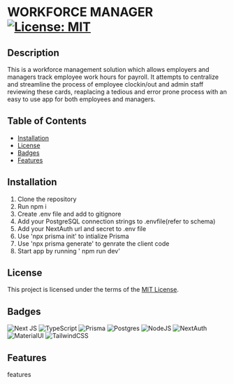 
# WORKFORCE MANAGER	[![License: MIT](https://img.shields.io/badge/License-MIT-yellow.svg)](https://choosealicense.com/licenses/mit/)

## Description

This is a workforce management solution which allows employers and managers track employee work hours for payroll. It attempts to centralize and streamline the process of employee clockin/out and admin staff reviewing these cards, reaplacing a tedious and error prone process with an easy to use app for both employees and managers.

## Table of Contents

- [Installation](#installation)
- [License](#license)
- [Badges](#badges)
- [Features](#features)

## Installation

1. Clone the repository
2. Run npm i
3. Create .env file and add to gitignore
4. Add your PostgreSQL connection strings to .envfile(refer to schema)
5. Add your NextAuth url and secret to .env file
6. Use 'npx prisma init' to intialize Prisma
7. Use 'npx prisma generate' to genrate the client code
8. Start app by running ' npm run dev' 


## License

This project is licensed under the terms of the [MIT License](https://choosealicense.com/licenses/mit/).

## Badges

![Next JS](https://img.shields.io/badge/Next-black?style=for-the-badge&logo=next.js&logoColor=white) ![TypeScript](https://img.shields.io/badge/typescript-%23007ACC.svg?style=for-the-badge&logo=typescript&logoColor=white) ![Prisma](https://img.shields.io/badge/Prisma-3982CE?style=for-the-badge&logo=Prisma&logoColor=white) ![Postgres](https://img.shields.io/badge/postgres-%23316192.svg?style=for-the-badge&logo=postgresql&logoColor=white) ![NodeJS](https://img.shields.io/badge/node.js-6DA55F?style=for-the-badge&logo=node.js&logoColor=white) ![NextAuth](https://img.shields.io/badge/nextauth-%23005C0F.svg?style=for-the-badge&logo=AdGuard&logoColor=white)![MaterialUI](https://img.shields.io/badge/MaterialUI-%23D90007.svg?style=for-the-badge&logo=Monero&logoColor=white) ![TailwindCSS](https://img.shields.io/badge/tailwindcss-%2338B2AC.svg?style=for-the-badge&logo=tailwind-css&logoColor=white)

## Features

features


